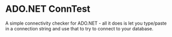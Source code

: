 # ADO.NET ConnTest

A simple connectivity checker for ADO.NET - all it does is let you type/paste
in a connection string and use that to try to connect to your database.